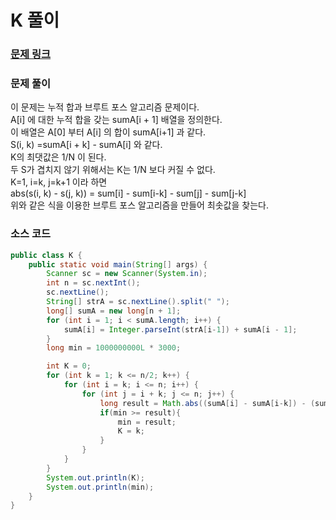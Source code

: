 # K 풀이

### [문제 링크](https://www.acmicpc.net/problem/1549)

### 문제 풀이
이 문제는 누적 합과 브루트 포스 알고리즘 문제이다. </br>
A[i] 에 대한 누적 합을 갖는 sumA[i + 1] 배열을 정의한다.  </br>
이 배열은 A[0] 부터 A[i] 의 합이 sumA[i+1] 과 같다. </br>
S(i, k) =sumA[i + k] - sumA[i] 와 같다.   </br>
K의 최댓값은 1/N 이 된다. </br>
두 S가 겹치지 않기 위해서는 K는 1/N 보다 커질 수 없다.  </br>
K=1, i=k, j=k+1 이라 하면 </br>
abs(s(i, k) - s(j, k)) = sum[i] - sum[i-k] - sum[j] - sum[j-k] </br>
위와 같은 식을 이용한 브루트 포스 알고리즘을 만들어 최솟값을 찾는다.</br>

### 소스 코드

```java
public class K {
    public static void main(String[] args) {
        Scanner sc = new Scanner(System.in);
        int n = sc.nextInt();
        sc.nextLine();
        String[] strA = sc.nextLine().split(" ");
        long[] sumA = new long[n + 1];
        for (int i = 1; i < sumA.length; i++) {
            sumA[i] = Integer.parseInt(strA[i-1]) + sumA[i - 1];
        }
        long min = 1000000000L * 3000;

        int K = 0;
        for (int k = 1; k <= n/2; k++) { 
            for (int i = k; i <= n; i++) { 
                for (int j = i + k; j <= n; j++) {
                    long result = Math.abs((sumA[i] - sumA[i-k]) - (sumA[j] -sumA[j-k]));
                    if(min >= result){
                        min = result;
                        K = k;
                    }
                }
            }
        }
        System.out.println(K);
        System.out.println(min);
    }
}

```